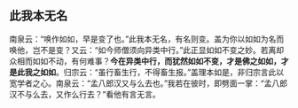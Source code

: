 ##  此我本无名

南泉云：“唤作如如，早是变了也。”此我本无名，有名则变。盖为你以如如为名而唤他，岂不是变？又云：“如今师僧须向异类中行。”此正显如如不变之妙。若离却众相而如如不动，有何难事？**今在异类中行，而犹然如如不变，才是佛之如如，才是此我之如如**。归宗云：“虽行畜生行，不得畜生报。”盖理本如是，非归宗言此以宽学者之心。南泉云：“孟八郎汉又与么去也。”我若在彼时，即劈面一掌：“孟八郎汉不与么去，又作么行去？”看他有言无言。
